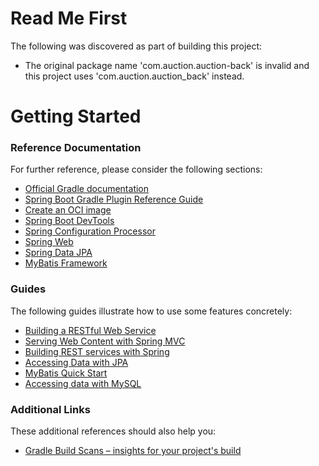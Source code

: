 # Read Me First
The following was discovered as part of building this project:

* The original package name 'com.auction.auction-back' is invalid and this project uses 'com.auction.auction_back' instead.

# Getting Started

### Reference Documentation
For further reference, please consider the following sections:

* [Official Gradle documentation](https://docs.gradle.org)
* [Spring Boot Gradle Plugin Reference Guide](https://docs.spring.io/spring-boot/3.3.7/gradle-plugin)
* [Create an OCI image](https://docs.spring.io/spring-boot/3.3.7/gradle-plugin/packaging-oci-image.html)
* [Spring Boot DevTools](https://docs.spring.io/spring-boot/3.3.7/reference/using/devtools.html)
* [Spring Configuration Processor](https://docs.spring.io/spring-boot/3.3.7/specification/configuration-metadata/annotation-processor.html)
* [Spring Web](https://docs.spring.io/spring-boot/3.3.7/reference/web/servlet.html)
* [Spring Data JPA](https://docs.spring.io/spring-boot/3.3.7/reference/data/sql.html#data.sql.jpa-and-spring-data)
* [MyBatis Framework](https://mybatis.org/spring-boot-starter/mybatis-spring-boot-autoconfigure/)

### Guides
The following guides illustrate how to use some features concretely:

* [Building a RESTful Web Service](https://spring.io/guides/gs/rest-service/)
* [Serving Web Content with Spring MVC](https://spring.io/guides/gs/serving-web-content/)
* [Building REST services with Spring](https://spring.io/guides/tutorials/rest/)
* [Accessing Data with JPA](https://spring.io/guides/gs/accessing-data-jpa/)
* [MyBatis Quick Start](https://github.com/mybatis/spring-boot-starter/wiki/Quick-Start)
* [Accessing data with MySQL](https://spring.io/guides/gs/accessing-data-mysql/)

### Additional Links
These additional references should also help you:

* [Gradle Build Scans – insights for your project's build](https://scans.gradle.com#gradle)


